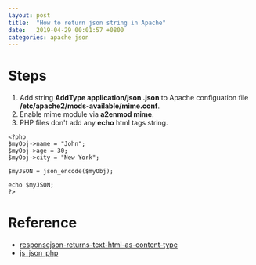```yaml
---
layout: post
title:  "How to return json string in Apache"
date:   2019-04-29 00:01:57 +0800
categories: apache json
---
```


# Steps
1. Add string **AddType application/json .json** to Apache configuation file **/etc/apache2/mods-available/mime.conf**.
2. Enable mime module via **a2enmod mime**.
3. PHP files don't add any **echo** html tags string.
```
<?php
$myObj->name = "John";
$myObj->age = 30;
$myObj->city = "New York";

$myJSON = json_encode($myObj);

echo $myJSON;
?>
```

# Reference
* [responsejson-returns-text-html-as-content-type](https://stackoverflow.com/questions/24951314/responsejson-returns-text-html-as-content-type)
* [js_json_php](https://www.w3schools.com/js/js_json_php.asp)

